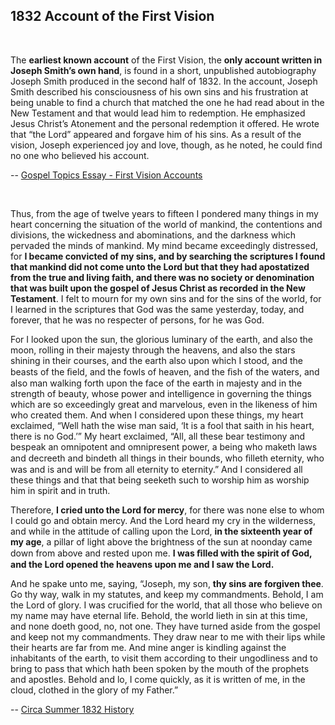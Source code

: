 ## 1832 Account of the First Vision

<br>

The **earliest known account** of the First Vision, the **only account written in Joseph Smith’s own hand**, is found in a short, unpublished autobiography Joseph Smith produced in the second half of 1832. In the account, Joseph Smith described his consciousness of his own sins and his frustration at being unable to find a church that matched the one he had read about in the New Testament and that would lead him to redemption. He emphasized Jesus Christ’s Atonement and the personal redemption it offered. He wrote that “the Lord” appeared and forgave him of his sins. As a result of the vision, Joseph experienced joy and love, though, as he noted, he could find no one who believed his account.

-- [Gospel Topics Essay - First Vision Accounts](https://www.churchofjesuschrist.org/study/manual/gospel-topics-essays/first-vision-accounts)

<br>

Thus, from the age of twelve years to fifteen I pondered many things in my heart concerning the situation of the world of mankind, the contentions and divisions, the wickedness and abominations, and the darkness which pervaded the minds of mankind. My mind became exceedingly distressed, for **I became convicted of my sins, and by searching the scriptures I found that mankind did not come unto the Lord but that they had apostatized from the true and living faith, and there was no society or denomination that was built upon the gospel of Jesus Christ as recorded in the New Testament**. I felt to mourn for my own sins and for the sins of the world, for I learned in the scriptures that God was the same yesterday, today, and forever, that he was no respecter of persons, for he was God.

For I looked upon the sun, the glorious luminary of the earth, and also the moon, rolling in their majesty through the heavens, and also the stars shining in their courses, and the earth also upon which I stood, and the beasts of the ﬁeld, and the fowls of heaven, and the ﬁsh of the waters, and also man walking forth upon the face of the earth in majesty and in the strength of beauty, whose power and intelligence in governing the things which are so exceedingly great and marvelous, even in the likeness of him who created them. And when I considered upon these things, my heart exclaimed, “Well hath the wise man said, ‘It is a fool that saith in his heart, there is no God.’” My heart exclaimed, “All, all these bear testimony and bespeak an omnipotent and omnipresent power, a being who maketh laws and decreeth and bindeth all things in their bounds, who ﬁlleth eternity, who was and is and will be from all eternity to eternity.” And I considered all these things and that that being seeketh such to worship him as worship him in spirit and in truth.

Therefore, **I cried unto the Lord for mercy**, for there was none else to whom I could go and obtain mercy. And the Lord heard my cry in the wilderness, and while in the attitude of calling upon the Lord, **in the sixteenth year of my age**, a pillar of light above the brightness of the sun at noonday came down from above and rested upon me. **I was ﬁlled with the spirit of God, and the Lord opened the heavens upon me and I saw the Lord.**

And he spake unto me, saying, “Joseph, my son, **thy sins are forgiven thee**. Go thy way, walk in my statutes, and keep my commandments. Behold, I am the Lord of glory. I was crucified for the world, that all those who believe on my name may have eternal life. Behold, the world lieth in sin at this time, and none doeth good, no, not one. They have turned aside from the gospel and keep not my commandments. They draw near to me with their lips while their hearts are far from me. And mine anger is kindling against the inhabitants of the earth, to visit them according to their ungodliness and to bring to pass that which hath been spoken by the mouth of the prophets and apostles. Behold and lo, I come quickly, as it is written of me, in the cloud, clothed in the glory of my Father.”

-- [Circa Summer 1832 History](https://www.churchofjesuschrist.org/study/manual/first-vision-accounts/1832-account)

<br>